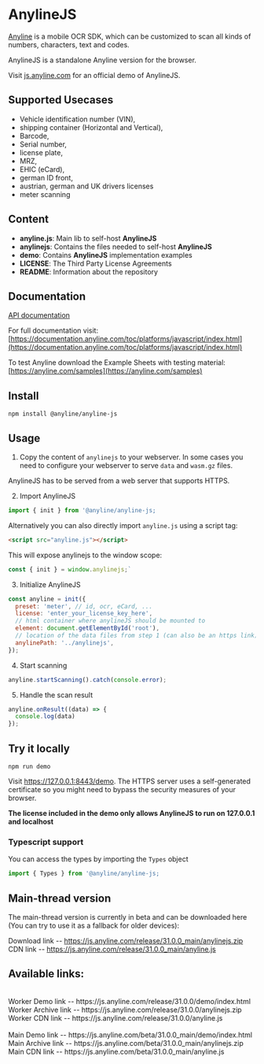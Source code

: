 # AnylineJS

[Anyline](https://www.anyline.com) is a mobile OCR SDK, which can be customized to scan all kinds of numbers, characters, text and codes.

AnylineJS is a standalone Anyline version for the browser.

Visit [js.anyline.com](https://js.anyline.com) for an official demo of AnylineJS.

## Supported Usecases

- Vehicle identification number (VIN),
- shipping container (Horizontal and Vertical),
- Barcode,
- Serial number,
- license plate,
- MRZ,
- EHIC (eCard),
- german ID front,
- austrian, german and UK drivers licenses
- meter scanning

## Content

- **anyline.js**: Main lib to self-host **AnylineJS**
- **anylinejs**: Contains the files needed to self-host **AnylineJS**
- **demo**: Contains **AnylineJS** implementation examples
- **LICENSE**: The Third Party License Agreements
- **README**: Information about the repository

## Documentation

[API documentation](https://js.anyline.com/release/31.0.0/docs/index.html)

For full documentation visit: [https://documentation.anyline.com/toc/platforms/javascript/index.html](https://documentation.anyline.com/toc/platforms/javascript/index.html)

To test Anyline download the Example Sheets with testing material: [https://anyline.com/samples](https://anyline.com/samples)

## Install

`npm install @anyline/anyline-js`

## Usage

1. Copy the content of `anylinejs` to your webserver. In some cases you need to configure your webserver to serve `data` and `wasm.gz` files.

AnylineJS has to be served from a web server that supports HTTPS.

2. Import AnylineJS

```JavaScript
import { init } from '@anyline/anyline-js;
```

Alternatively you can also directly import `anyline.js` using a script tag:

```HTML
<script src="anyline.js"></script>
```

This will expose anylinejs to the window scope:

```JavaScript
const { init } = window.anylinejs;`
```

3. Initialize AnylineJS

```JavaScript
const anyline = init({
  preset: 'meter', // id, ocr, eCard, ...
  license: 'enter_your_license_key_here',
  // html container where anylineJS should be mounted to
  element: document.getElementById('root'),
  // location of the data files from step 1 (can also be an https link)
  anylinePath: '../anylinejs',
});
```

4. Start scanning

```JavaScript
anyline.startScanning().catch(console.error);
```

5. Handle the scan result

```JavaScript
anyline.onResult((data) => {
  console.log(data)
});
```

## Try it locally

`npm run demo`

Visit https://127.0.0.1:8443/demo. The HTTPS server uses a self-generated certificate so you might need to bypass the security measures of your browser.

**The license included in the demo only allows AnylineJS to run on 127.0.0.1 and localhost**

### Typescript support

You can access the types by importing the `Types` object

```JavaScript
import { Types } from '@anyline/anyline-js;
```

## Main-thread version

The main-thread version is currently in beta and can be downloaded here (You can try to use it as a fallback for older devices):

Download link -- https://js.anyline.com/release/31.0.0_main/anylinejs.zip<br>
CDN link -- https://js.anyline.com/release/31.0.0_main/anyline.js

## Available links:

<br>
Worker Demo link -- https://js.anyline.com/release/31.0.0/demo/index.html<br>
Worker Archive link -- https://js.anyline.com/release/31.0.0/anylinejs.zip<br>
Worker CDN link -- https://js.anyline.com/release/31.0.0/anyline.js<br>
<br>
Main Demo link -- https://js.anyline.com/beta/31.0.0_main/demo/index.html<br>
Main Archive link -- https://js.anyline.com/beta/31.0.0_main/anylinejs.zip<br>
Main CDN link -- https://js.anyline.com/beta/31.0.0_main/anyline.js<br>
